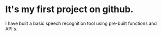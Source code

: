 # It's my first project on github.
I have built a basic speech recognition tool using pre-built functions and API's.
